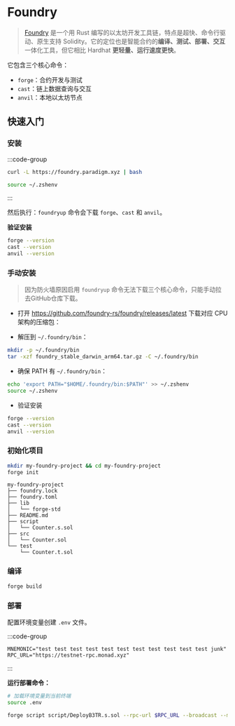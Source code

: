 # Foundry

> [Foundry](https://getfoundry.sh/) 是一个用 Rust 编写的以太坊开发工具链，特点是超快、命令行驱动、原生支持
> Solidity。它的定位也是智能合约的**编译、测试、部署、交互**一体化工具，但它相比 Hardhat **更轻量、运行速度更快**。

它包含三个核心命令：

- `forge`：合约开发与测试
- `cast`：链上数据查询与交互
- `anvil`：本地以太坊节点

## 快速入门

### 安装

:::code-group

```bash [MacOS]
curl -L https://foundry.paradigm.xyz | bash

source ~/.zshenv
```

:::

然后执行：`foundryup` 命令会下载 `forge`、`cast` 和 `anvil`。

**验证安装**

```bash
forge --version
cast --version
anvil --version
```

### 手动安装

> 因为防火墙原因启用 `foundryup` 命令无法下载三个核心命令，只能手动拉去GitHub仓库下载。

- 打开 https://github.com/foundry-rs/foundry/releases/latest 下载对应 CPU 架构的压缩包：

- 解压到 `~/.foundry/bin`：

```bash
mkdir -p ~/.foundry/bin
tar -xzf foundry_stable_darwin_arm64.tar.gz -C ~/.foundry/bin
```

- 确保 PATH 有 `~/.foundry/bin`：

```bash
echo 'export PATH="$HOME/.foundry/bin:$PATH"' >> ~/.zshenv
source ~/.zshenv
```

- 验证安装

```bash
forge --version
cast --version
anvil --version
```

### 初始化项目

```bash
mkdir my-foundry-project && cd my-foundry-project
forge init
```

```text
my-foundry-project
├── foundry.lock
├── foundry.toml
├── lib
│   └── forge-std
├── README.md
├── script
│   └── Counter.s.sol
├── src
│   └── Counter.sol
└── test
    └── Counter.t.sol
```

### 编译

```bash
forge build
```

### 部署

配置环境变量创建 `.env` 文件。

:::code-group

```dotenv [.env]
MNEMONIC="test test test test test test test test test test test junk"
RPC_URL="https://testnet-rpc.monad.xyz"
```

:::

**运行部署命令：**

```bash
# 加载环境变量到当前终端
source .env

forge script script/DeployB3TR.s.sol --rpc-url $RPC_URL --broadcast --mnemonics $MNEMONICS
```